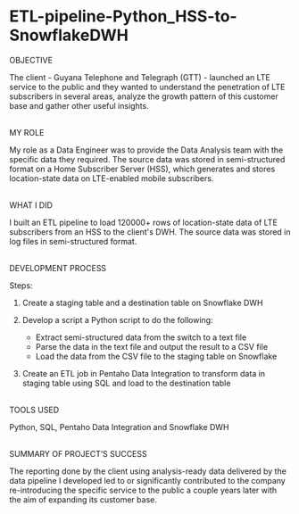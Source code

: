 # ETL-pipeline-Python_HSS-to-SnowflakeDWH

OBJECTIVE

The client - Guyana Telephone and Telegraph (GTT) - launched an LTE service to the public and they wanted to understand the penetration of LTE subscribers in several areas, analyze the growth pattern of this customer base and gather other useful insights. 
<br></br>

MY ROLE

My role as a Data Engineer was to provide the Data Analysis team with the specific data they required. 
The source data was stored in semi-structured format on a Home Subscriber Server (HSS), which generates and stores location-state data on LTE-enabled mobile subscribers.
<br></br>

WHAT I DID

I built an ETL pipeline to load 120000+ rows of location-state data of LTE subscribers from an HSS to the client's DWH. The source data was stored in log files in semi-structured format.
<br></br>

DEVELOPMENT PROCESS

Steps:

1.	Create a staging table and a destination table on Snowflake DWH

2.	Develop a script a Python script to do the following:
	- Extract semi-structured data from the switch to a text file
	- Parse the data in the text file and output the result to a CSV file
	- Load the data from the CSV file to the staging table on Snowflake

3.	Create an ETL job in Pentaho Data Integration to transform data in staging table using SQL and load to the destination table
<br></br>

TOOLS USED

Python, SQL, Pentaho Data Integration and Snowflake DWH
<br></br>

SUMMARY OF PROJECT’S SUCCESS

The reporting done by the client using analysis-ready data delivered by the data pipeline I developed led to or significantly contributed to the company re-introducing the specific service to the public a couple years later with the aim of expanding its customer base.

 
